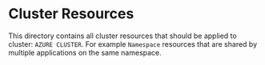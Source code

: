 # Cluster Resources
This directory contains all cluster resources that should be applied to cluster: `AZURE CLUSTER`.
For example `Namespace` resources that are shared by multiple applications on the same namespace.
